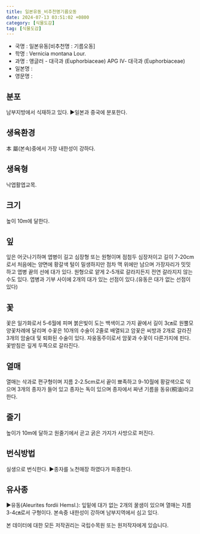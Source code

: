 ```yaml
---
title: 일본유동_비추천명기름오동
date: 2024-07-13 03:51:02 +0800
category: [식물도감]
tag: [식물도감]
---
```




- 국명 : 일본유동[비추천명 : 기름오동]
- 학명 : Vernicia montana Lour.
- 과명 : 앵글러 - 대극과 (Euphorbiaceae) APG Ⅳ- 대극과 (Euphorbiaceae)
- 일본명 : 
- 영문명 : 


## 분포
남부지방에서 식재하고 있다.▶일본과 중국에 분포한다.
## 생육환경
本 屬(본속)중에서 가장 내한성이 강하다.
## 생육형
낙엽활엽교목.
## 크기
높이 10m에 달한다.
## 잎
잎은 어긋나기하며 엽병이 길고 심장형 또는 원형이며 점첨두 심장저이고 길이 7-20cm로서 처음에는 양면에 황갈색 털이 밀생하지만 점차 맥 위에만 남으며 가장자리가 밋밋하고 엽병 끝의 선에 대가 있다. 원형으로 얕게 2-5개로 갈라지든지 전연 갈라지지 않는 수도 있다. 엽병과 기부 사이에 2개의 대가 있는 선점이 있다.(유동은 대가 없는 선점이 있다)
## 꽃
꽃은 일가화로서 5-6월에 피며 붉은빛이 도는 백색이고 가지 끝에서 길이 3㎝로 원뿔모양꽃차례에 달리며 수꽃은 10개의 수술이 2줄로 배열되고 암꽃은 씨방과 2개로 갈라진 3개의 암술대 및 퇴화된 수술이 있다. 자웅동주이로서 암꽃과 수꽃이 다른가지에 핀다. 꽃받침은 깊게 두쪽으로 갈라진다.
## 열매
열매는 삭과로 편구형이며 지름 2-2.5cm로서 끝이 뾰족하고 9-10월에 황갈색으로 익으며 3개의 종자가 들어 있고 종자는 독이 있으며 종자에서 짜낸 기름을 동유(桐油)라고 한다.
## 줄기
높이가 10m에 달하고 원줄기에서 곧고 굵은 가지가 사방으로 퍼진다.
## 번식방법
실생으로 번식한다.▶종자를 노천매장 하였다가 파종한다.
## 유사종
▶유동(Aleurites fordii Hemsl.): 잎밑에 대가 없는 2개의 꿀샘이 있으며 열매는 지름 3-4㎝로서 구형이다. 본속중 내한성이 강하며 남부지역에서 심고 있다.






본 데이터에 대한 모든 저작권리는 국립수목원 또는 원저작자에게 있습니다.

